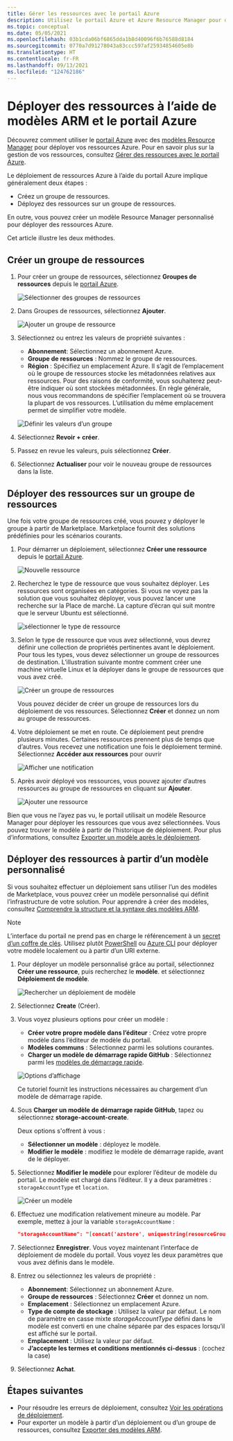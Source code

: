 ```yaml
---
title: Gérer les ressources avec le portail Azure
description: Utilisez le portail Azure et Azure Resource Manager pour déployer vos ressources dans un groupe de ressources de votre abonnement.
ms.topic: conceptual
ms.date: 05/05/2021
ms.openlocfilehash: 03b1cda06bf6865dda1b8d40096f6b76588d8184
ms.sourcegitcommit: 0770a7d91278043a83ccc597af25934854605e8b
ms.translationtype: HT
ms.contentlocale: fr-FR
ms.lasthandoff: 09/13/2021
ms.locfileid: "124762186"
---
```

# <a name="deploy-resources-with-arm-templates-and-azure-portal"></a>Déployer des ressources à l’aide de modèles ARM et le portail Azure

Découvrez comment utiliser le [portail Azure](https://portal.azure.com) avec des [modèles Resource Manager](overview.md) pour déployer vos ressources Azure. Pour en savoir plus sur la gestion de vos ressources, consultez [Gérer des ressources avec le portail Azure](../management/manage-resources-portal.md).

Le déploiement de ressources Azure à l’aide du portail Azure implique généralement deux étapes :

- Créez un groupe de ressources.
- Déployez des ressources sur un groupe de ressources.

En outre, vous pouvez créer un modèle Resource Manager personnalisé pour déployer des ressources Azure.

Cet article illustre les deux méthodes.

## <a name="create-a-resource-group"></a>Créer un groupe de ressources

1. Pour créer un groupe de ressources, sélectionnez **Groupes de ressources** depuis le [portail Azure](https://portal.azure.com).

   ![Sélectionner des groupes de ressources](./media/deploy-portal/select-resource-groups.png)

1. Dans Groupes de ressources, sélectionnez **Ajouter**.

   ![Ajouter un groupe de ressource](./media/deploy-portal/add-resource-group.png)

1. Sélectionnez ou entrez les valeurs de propriété suivantes :

    - **Abonnement**: Sélectionnez un abonnement Azure.
    - **Groupe de ressources** : Nommez le groupe de ressources.
    - **Région** : Spécifiez un emplacement Azure. Il s’agit de l’emplacement où le groupe de ressources stocke les métadonnées relatives aux ressources. Pour des raisons de conformité, vous souhaiterez peut-être indiquer où sont stockées métadonnées. En règle générale, nous vous recommandons de spécifier l’emplacement où se trouvera la plupart de vos ressources. L’utilisation du même emplacement permet de simplifier votre modèle.

   ![Définir les valeurs d’un groupe](./media/deploy-portal/set-group-properties.png)

1. Sélectionnez **Revoir + créer**.
1. Passez en revue les valeurs, puis sélectionnez **Créer**.
1. Sélectionnez **Actualiser** pour voir le nouveau groupe de ressources dans la liste.

## <a name="deploy-resources-to-a-resource-group"></a>Déployer des ressources sur un groupe de ressources

Une fois votre groupe de ressources créé, vous pouvez y déployer le groupe à partir de Marketplace. Marketplace fournit des solutions prédéfinies pour les scénarios courants.

1. Pour démarrer un déploiement, sélectionnez **Créer une ressource** depuis le [portail Azure](https://portal.azure.com).

   ![Nouvelle ressource](./media/deploy-portal/new-resources.png)

1. Recherchez le type de ressource que vous souhaitez déployer. Les ressources sont organisées en catégories. Si vous ne voyez pas la solution que vous souhaitez déployer, vous pouvez lancer une recherche sur la Place de marché. La capture d’écran qui suit montre que le serveur Ubuntu est sélectionné.

   ![sélectionner le type de ressource](./media/deploy-portal/select-resource-type.png)

1. Selon le type de ressource que vous avez sélectionné, vous devrez définir une collection de propriétés pertinentes avant le déploiement. Pour tous les types, vous devez sélectionner un groupe de ressources de destination. L’illustration suivante montre comment créer une machine virtuelle Linux et la déployer dans le groupe de ressources que vous avez créé.

   ![Créer un groupe de ressources](./media/deploy-portal/select-existing-group.png)

   Vous pouvez décider de créer un groupe de ressources lors du déploiement de vos ressources. Sélectionnez **Créer** et donnez un nom au groupe de ressources.

1. Votre déploiement se met en route. Ce déploiement peut prendre plusieurs minutes. Certaines ressources prennent plus de temps que d’autres. Vous recevez une notification une fois le déploiement terminé. Sélectionnez **Accéder aux ressources** pour ouvrir

   ![Afficher une notification](./media/deploy-portal/view-notification.png)

1. Après avoir déployé vos ressources, vous pouvez ajouter d’autres ressources au groupe de ressources en cliquant sur **Ajouter**.

   ![Ajouter une ressource](./media/deploy-portal/add-resource.png)

Bien que vous ne l’ayez pas vu, le portail utilisait un modèle Resource Manager pour déployer les ressources que vous avez sélectionnées. Vous pouvez trouver le modèle à partir de l’historique de déploiement. Pour plus d’informations, consultez [Exporter un modèle après le déploiement](export-template-portal.md#export-template-after-deployment).

## <a name="deploy-resources-from-custom-template"></a>Déployer des ressources à partir d’un modèle personnalisé

Si vous souhaitez effectuer un déploiement sans utiliser l’un des modèles de Marketplace, vous pouvez créer un modèle personnalisé qui définit l’infrastructure de votre solution. Pour apprendre à créer des modèles, consultez [Comprendre la structure et la syntaxe des modèles ARM](./syntax.md).

> [!NOTE]
> L’interface du portail ne prend pas en charge le référencement à un [secret d’un coffre de clés](key-vault-parameter.md). Utilisez plutôt [PowerShell](deploy-powershell.md) ou [Azure CLI](deploy-cli.md) pour déployer votre modèle localement ou à partir d’un URI externe.

1. Pour déployer un modèle personnalisé grâce au portail, sélectionnez **Créer une ressource**, puis recherchez le **modèle**. et sélectionnez **Déploiement de modèle**.

   ![Rechercher un déploiement de modèle](./media/deploy-portal/search-template.png)

1. Sélectionnez **Create** (Créer).
1. Vous voyez plusieurs options pour créer un modèle :

    - **Créer votre propre modèle dans l’éditeur** : Créez votre propre modèle dans l’éditeur de modèle du portail.
    - **Modèles communs** : Sélectionnez parmi les solutions courantes.
    - **Charger un modèle de démarrage rapide GitHub** : Sélectionnez parmi les [modèles de démarrage rapide](https://azure.microsoft.com/resources/templates/).

   ![Options d’affichage](./media/deploy-portal/see-options.png)

    Ce tutoriel fournit les instructions nécessaires au chargement d’un modèle de démarrage rapide.

1. Sous **Charger un modèle de démarrage rapide GitHub**, tapez ou sélectionnez **storage-account-create**.

    Deux options s'offrent à vous :

    - **Sélectionner un modèle** : déployez le modèle.
    - **Modifier le modèle** : modifiez le modèle de démarrage rapide, avant de le déployer.

1. Sélectionnez **Modifier le modèle** pour explorer l’éditeur de modèle du portail. Le modèle est chargé dans l’éditeur. Il y a deux paramètres : `storageAccountType` et `location`.

   ![Créer un modèle](./media/deploy-portal/show-json.png)

1. Effectuez une modification relativement mineure au modèle. Par exemple, mettez à jour la variable `storageAccountName` :

    ```json
    "storageAccountName": "[concat('azstore', uniquestring(resourceGroup().id))]"
    ```

1. Sélectionnez **Enregistrer**. Vous voyez maintenant l’interface de déploiement de modèle du portail. Vous voyez les deux paramètres que vous avez définis dans le modèle.
1. Entrez ou sélectionnez les valeurs de propriété :

    - **Abonnement**: Sélectionnez un abonnement Azure.
    - **Groupe de ressources** : Sélectionnez **Créer** et donnez un nom.
    - **Emplacement** : Sélectionnez un emplacement Azure.
    - **Type de compte de stockage** : Utilisez la valeur par défaut. Le nom de paramètre en casse mixte *storageAccountType* défini dans le modèle est converti en une chaîne séparée par des espaces lorsqu’il est affiché sur le portail.
    - **Emplacement** : Utilisez la valeur par défaut.
    - **J’accepte les termes et conditions mentionnés ci-dessus** : (cochez la case)

1. Sélectionnez **Achat**.

## <a name="next-steps"></a>Étapes suivantes

- Pour résoudre les erreurs de déploiement, consultez [Voir les opérations de déploiement](deployment-history.md).
- Pour exporter un modèle à partir d’un déploiement ou d’un groupe de ressources, consultez [Exporter des modèles ARM](export-template-portal.md).